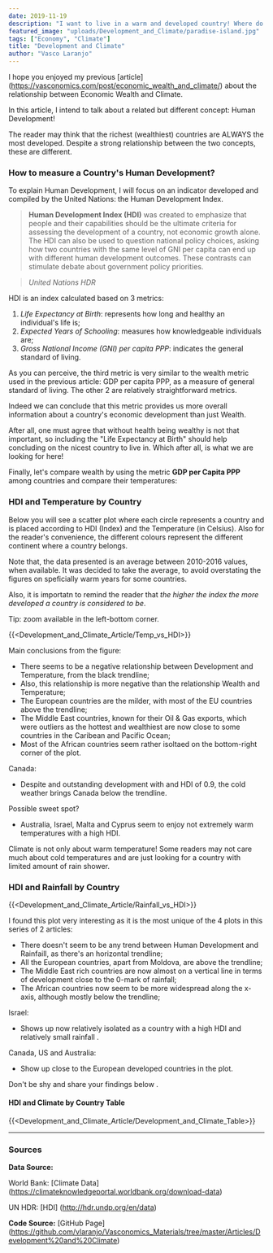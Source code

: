 ```yaml
---
date: 2019-11-19
description: "I want to live in a warm and developed country! Where do I go?"
featured_image: "uploads/Development_and_Climate/paradise-island.jpg"
tags: ["Economy", "Climate"]
title: "Development and Climate"
author: "Vasco Laranjo"
---
```

I hope you enjoyed my previous [article] (https://vasconomics.com/post/economic_wealth_and_climate/) about the relationship between Economic Wealth and Climate.

In this article, I intend to talk about a related but different concept: Human Development!

The reader may think that the richest (wealthiest) countries are ALWAYS the most developed. Despite a strong relationship between the two concepts, these are different.

### How to measure a Country's Human Development?
To explain Human Development, I will focus on an indicator developed and compiled by the United Nations: the Human Development Index.

> **Human Development Index (HDI)** was created to emphasize that people and their capabilities should be the ultimate criteria for assessing the development of a country, not economic growth alone. The HDI can also be used to question national policy choices, asking how two countries with the same level of GNI per capita can end up with different human development outcomes. These contrasts can stimulate debate about government policy priorities. 

> *United Nations HDR*

HDI is an index calculated based on 3 metrics:

1. *Life Expectancy at Birth*: represents how long and healthy an individual's life is;
2. *Expected Years of Schooling*: measures how knowledgeable individuals are;
3. *Gross National Income (GNI) per capita PPP*: indicates the general standard of living.

As you can perceive, the third metric is very similar to the wealth metric used in the previous article: GDP per capita PPP, as a measure of general standard of living. The other 2 are relatively straightforward metrics.

Indeed we can conclude that this metric provides us more overall information about a country's economic development than just Wealth. 

After all, one must agree that without health being wealthy is not that important, so including the "Life Expectancy at Birth" should help concluding on the nicest country to live in. Which after all, is what we are looking for here!

Finally, let's compare wealth by using the metric **GDP per Capita PPP** among countries and compare their temperatures:

### HDI and Temperature by Country

Below you will see a scatter plot where each circle represents a country and is placed according to HDI (Index) and the Temperature (in Celsius).
Also for the reader's convenience, the different colours represent the different continent where a country belongs.

Note that, the data presented is an average between 2010-2016 values, when available. It was decided to take the average, to avoid overstating the figures on speficially warm years for some countries.

Also, it is importatn to remind the reader that *the higher the index the more developed a country is considered to be*.

Tip: zoom available in the left-bottom corner.

{{<Development_and_Climate_Article/Temp_vs_HDI>}}

Main conclusions from the figure:

* There seems to be a negative relationship between Development and Temperature, from the black trendline;
* Also, this relationship is more negative than the relationship Wealth and Temperature;
* The European countries are the milder, with most of the EU countries above the trendline;
* The Middle East countries, known for their Oil & Gas exports, which were outliers as the hottest and wealthiest are now close to some countries in the Caribean and Pacific Ocean;
* Most of the African countries seem rather isoltaed on the bottom-right corner of the plot.

Canada:

* Despite and outstanding development with and HDI of 0.9, the cold weather brings Canada below the trendline.

Possible sweet spot?

* Australia, Israel, Malta and Cyprus seem to enjoy not extremely warm temperatures with a high HDI. 

Climate is not only about warm temperature! Some readers may not care much about cold temperatures and are just looking for a country with limited amount of rain shower.

### HDI and Rainfall by Country

{{<Development_and_Climate_Article/Rainfall_vs_HDI>}}

I found this plot very interesting as it is the most unique of the 4 plots in this series of 2 articles:

* There doesn't seem to be any trend between Human Development and Rainfaill, as there's an horizontal trendline;
* All the European countries, apart from Moldova, are above the trendline;
* The Middle East rich countries are now almost on a vertical line in terms of development close to the 0-mark of rainfall;
* The African countries now seem to be more widespread along the x-axis, although mostly below the trendline;

Israel:

* Shows up now relatively isolated as a country with a high HDI and relatively small rainfall .

Canada, US and Australia:

* Show up close to the European developed countries in the plot.

Don't be shy and share your findings below .

#### HDI and Climate by Country Table

{{<Development_and_Climate_Article/Development_and_Climate_Table>}}

---
### Sources

**Data Source:**

World Bank: [Climate Data] (https://climateknowledgeportal.worldbank.org/download-data)

UN HDR: [HDI] (http://hdr.undp.org/en/data)

**Code Source:** 
[GitHub Page] (https://github.com/vlaranjo/Vasconomics_Materials/tree/master/Articles/Development%20and%20Climate)
